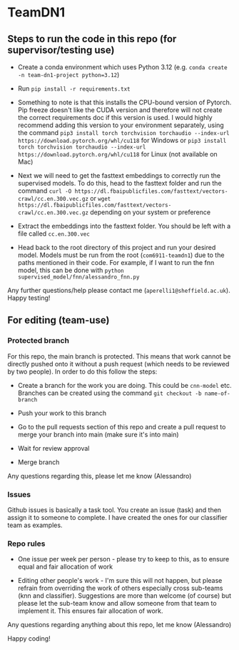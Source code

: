 # TeamDN1

## Steps to run the code in this repo (for supervisor/testing use)

- Create a conda environment which uses Python 3.12 (e.g. `conda create -n team-dn1-project python=3.12`)

- Run `pip install -r requirements.txt`

- Something to note is that this installs the CPU-bound version of Pytorch. Pip freeze doesn't like the CUDA version and therefore will not create the correct requirements doc if this version is used. I would highly recommend adding this version to your environment separately, using the command `pip3 install torch torchvision torchaudio --index-url https://download.pytorch.org/whl/cu118` for Windows or `pip3 install torch torchvision torchaudio --index-url https://download.pytorch.org/whl/cu118` for Linux (not available on Mac)

- Next we will need to get the fasttext embeddings to correctly run the supervised models. To do this, head to the fasttext folder and run the command `curl -O https://dl.fbaipublicfiles.com/fasttext/vectors-crawl/cc.en.300.vec.gz` or `wget https://dl.fbaipublicfiles.com/fasttext/vectors-crawl/cc.en.300.vec.gz` depending on your system or preference

- Extract the embeddings into the fasttext folder. You should be left with a file called `cc.en.300.vec`

- Head back to the root directory of this project and run your desired model. Models must be run from the root (`com6911-teamdn1`) due to the paths mentioned in their code. For example, if I want to run the fnn model, this can be done with `python supervised_model/fnn/alessandro_fnn.py`

Any further questions/help please contact me (`aperelli1@sheffield.ac.uk`). Happy testing!

## For editing (team-use)

### Protected branch

For this repo, the main branch is protected. This means that work cannot be directly pushed onto it without a push request (which needs to be reviewed by two people). In order to do this follow the steps:

- Create a branch for the work you are doing. This could be `cnn-model` etc. Branches can be created using the command `git checkout -b name-of-branch`

- Push your work to this branch

- Go to the pull requests section of this repo and create a pull request to merge your branch into main (make sure it's into main)

- Wait for review approval

- Merge branch

Any questions regarding this, please let me know (Alessandro)

### Issues

Github issues is basically a task tool. You create an issue (task) and then assign it to someone to complete. I have created the ones for our classifier team as examples.

### Repo rules

- One issue per week per person - please try to keep to this, as to ensure equal and fair allocation of work

- Editing other people's work - I'm sure this will not happen, but please refrain from overriding the work of others especially cross sub-teams (knn and classifier). Suggestions are more than welcome (of course) but please let the sub-team know and allow someone from that team to implement it. This ensures fair allocation of work.

Any questions regarding anything about this repo, let me know (Alessandro)

Happy coding!
